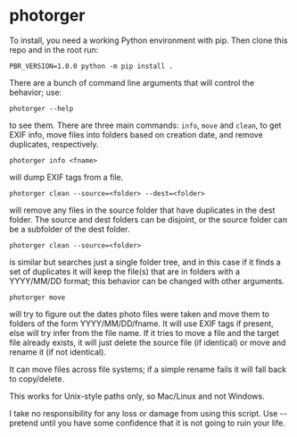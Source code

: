 # photorger

To install, you need a working Python environment with pip. Then clone this repo and in the root run:

    PBR_VERSION=1.0.0 python -m pip install .

There are a bunch of command line arguments that will control the behavior; use:

    photorger --help
    
to see them. There are three main commands: `info`, `move` and `clean`, to get EXIF info, move files into folders based on creation date, and remove duplicates, respectively.

    photorger info <fname>
    
will dump EXIF tags from a file.

    photorger clean --source=<folder> --dest=<folder>
    
will remove any files in the source folder that have duplicates in the dest folder. The source and dest folders can be disjoint, or the source folder can be a subfolder of the dest folder.

    photorger clean --source=<folder>
    
is similar but searches just a single folder tree, and in this case if it finds a set of duplicates it will keep the file(s) that are in folders with a YYYY/MM/DD format; this behavior can be changed with other arguments.

    photorger move
    
will try to figure out the dates photo files were taken and move them to folders of the form YYYY/MM/DD/fname. It will use EXIF tags if present, else will try infer from the file name. If it tries to move a file and the target file already exists, it will just delete the source file (if identical) or move and rename it (if not identical).

It can move files across file systems; if a simple rename fails it will fall back to copy/delete.

This works for Unix-style paths only, so Mac/Linux and not Windows. 

I take no responsibility for any loss or damage from using this script. Use --pretend until you have some confidence that it is not going to ruin your life.

